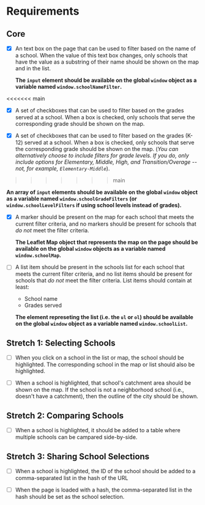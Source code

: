 # Requirements

## Core
- [X] An text box on the page that can be used to filter based on the name of a school. When the value of this text box changes, only schools that have the value as a substring of their name should be shown on the map and in the list.
  
  **The `input` element should be available on the global `window` object as a variable named `window.schoolNameFilter`.**

<<<<<<< main
- [X] A set of checkboxes that can be used to filter based on the grades served at a school. When a box is checked, only schools that serve the corresponding grade should be shown on the map.

- [X] A set of checkboxes that can be used to filter based on the grades (K-12) served at a school. When a box is checked, only schools that serve the corresponding grade should be shown on the map. (_You can alternatively choose to include filters for grade levels. If you do, only include options for Elementary, Middle, High, and Transition/Overage -- not, for example, `Elementary-Middle`_).
>>>>>>> main
  
  **An array of `input` elements should be available on the global `window` object as a variable named `window.schoolGradeFilters` (or `window.schoolLevelFilters` if using school levels instead of grades).**

- [X] A marker should be present on the map for each school that meets the current filter criteria, and no markers should be present for schools that _do not_ meet the filter criteria.

  **The Leaflet Map object that represents the map on the page should be available on the global `window` objects as a variable named `window.schoolMap`.**

- [ ] A list item should be present in the schools list for each school that meets the current filter criteria, and no list items should be present for schools that _do not_ meet the filter criteria. List items should contain at least:
  - School name
  - Grades served

  **The element represeting the list (i.e. the `ul` or `ol`) should be available on the global `window` object as a variable named `window.schoolList`.**

## Stretch 1: Selecting Schools

- [ ] When you click on a school in the list or map, the school should be highlighted. The corresponding school in the map or list should also be highlighted.

- [ ] When a school is highlighted, that school's catchment area should be shown on the map. If the school is not a neighborhood school (i.e., doesn't have a catchment), then the outline of the city should be shown.

## Stretch 2: Comparing Schools

- [ ] When a school is highlighted, it should be added to a table where multiple schools can be campared side-by-side.

## Stretch 3: Sharing School Selections

- [ ] When a school is highlighted, the ID of the school should be added to a comma-separated list in the hash of the URL

- [ ] When the page is loaded with a hash, the comma-separated list in the hash should be set as the school selection.